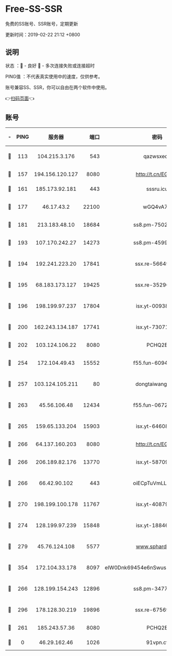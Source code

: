 # Free-SS-SSR

免费的SS账号、SSR账号，定期更新

更新时间：2019-02-22 21:12 +0800

## 说明

状态     ：🙂 - 良好 🙁 - 多次连接失败或连接超时

PING值   ：不代表真实使用中的速度，仅供参考。

账号兼容SS、SSR，你可以自由在两个软件中使用。

👉[扫码页面](https://liesauer.github.io/free-ss-ssr.github.io/)👈

## 账号

|-|PING|服务器|端口|密码|加密方式|区域|
|:----:|:----:|:-----:|-----:|:----:|:----:|:----:|
|🙂|113|104.215.3.176|543|qazwsxedc|aes-256-gcm|JP|
|🙂|157|194.156.120.127|8080|http://t.cn/EGJIyrl|rc4-md5|RU|
|🙂|161|185.173.92.181|443|sssru.icu|rc4-md5|RU|
|🙂|177|46.17.43.2|22100|wGQ4vA7D|aes-256-gcm|RU|
|🙂|181|213.183.48.10|18684|ss8.pm-75023090|rc4-md5|RU|
|🙂|193|107.170.242.27|14273|ss8.pm-45999497|aes-256-cfb|US|
|🙂|194|192.241.223.20|17841|ssx.re-56649667|aes-256-cfb|US|
|🙂|195|68.183.173.127|19425|ssx.re-35296250|aes-256-cfb|US|
|🙂|196|198.199.97.237|17804|isx.yt-00938684|aes-256-cfb|US|
|🙂|200|162.243.134.187|17741|isx.yt-73071395|aes-256-cfb|US|
|🙂|202|103.124.106.22|8080|PCHQ2E|rc4-md5|CN|
|🙂|254|172.104.49.43|15552|f55.fun-60946179|aes-256-cfb|SG|
|🙂|257|103.124.105.211|80|dongtaiwang.com|aes-256-cfb|US|
|🙂|263|45.56.106.48|12434|f55.fun-06722136|aes-256-cfb|US|
|🙂|265|159.65.133.204|15903|isx.yt-64608390|aes-256-cfb|SG|
|🙂|266|64.137.160.203|8080|http://t.cn/EGJIyrl|rc4-md5|CA|
|🙂|266|206.189.82.176|13770|isx.yt-58709121|aes-256-cfb|SG|
|🙂|266|66.42.90.102|443|oiECpTuVmLLxk4Ts|aes-256-cfb|US|
|🙂|270|198.199.100.178|11767|isx.yt-40879146|aes-256-cfb|US|
|🙂|274|128.199.97.239|15848|isx.yt-18846898|aes-256-cfb|SG|
|🙂|279|45.76.124.108|5577|www.sphard.com|aes-256-cfb|AU|
|🙂|354|172.104.33.178|8097|eIW0Dnk69454e6nSwuspv9DmS201tQ0D|aes-256-cfb|SG|
|🙂|266|128.199.154.243|12896|ss8.pm-34775520|aes-256-cfb|SG|
|🙂|296|178.128.30.219|19896|ssx.re-67569628|aes-256-cfb|SG|
|🙁|261|185.243.57.36|8080|PCHQ2E|rc4-md5|US|
|🙁|0|46.29.162.46|1026|91vpn.cf|rc4-md5|RU|
